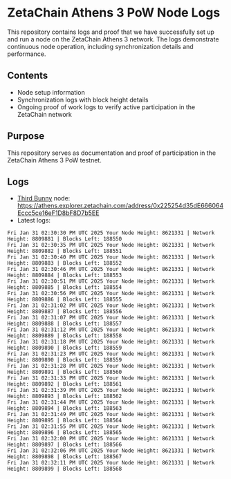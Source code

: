 # ZetaChain Athens 3 PoW Node Logs
This repository contains logs and proof that we have successfully set up and run a node on the ZetaChain Athens 3 network. The logs demonstrate continuous node operation, including synchronization details and performance.

## Contents
- Node setup information
- Synchronization logs with block height details
- Ongoing proof of work logs to verify active participation in the ZetaChain network

## Purpose
This repository serves as documentation and proof of participation in the ZetaChain Athens 3 PoW testnet.

## Logs

- [Third Bunny](https://thirdbunny.xyz/) node: https://athens.explorer.zetachain.com/address/0x225254d35dE666064Eccc5ce16eF1D8bF8D7b5EE
- Latest logs:
```
Fri Jan 31 02:30:30 PM UTC 2025 Your Node Height: 8621331 | Network Height: 8809881 | Blocks Left: 188550
Fri Jan 31 02:30:35 PM UTC 2025 Your Node Height: 8621331 | Network Height: 8809882 | Blocks Left: 188551
Fri Jan 31 02:30:40 PM UTC 2025 Your Node Height: 8621331 | Network Height: 8809883 | Blocks Left: 188552
Fri Jan 31 02:30:46 PM UTC 2025 Your Node Height: 8621331 | Network Height: 8809884 | Blocks Left: 188553
Fri Jan 31 02:30:51 PM UTC 2025 Your Node Height: 8621331 | Network Height: 8809885 | Blocks Left: 188554
Fri Jan 31 02:30:56 PM UTC 2025 Your Node Height: 8621331 | Network Height: 8809886 | Blocks Left: 188555
Fri Jan 31 02:31:02 PM UTC 2025 Your Node Height: 8621331 | Network Height: 8809887 | Blocks Left: 188556
Fri Jan 31 02:31:07 PM UTC 2025 Your Node Height: 8621331 | Network Height: 8809888 | Blocks Left: 188557
Fri Jan 31 02:31:12 PM UTC 2025 Your Node Height: 8621331 | Network Height: 8809889 | Blocks Left: 188558
Fri Jan 31 02:31:18 PM UTC 2025 Your Node Height: 8621331 | Network Height: 8809890 | Blocks Left: 188559
Fri Jan 31 02:31:23 PM UTC 2025 Your Node Height: 8621331 | Network Height: 8809890 | Blocks Left: 188559
Fri Jan 31 02:31:28 PM UTC 2025 Your Node Height: 8621331 | Network Height: 8809891 | Blocks Left: 188560
Fri Jan 31 02:31:33 PM UTC 2025 Your Node Height: 8621331 | Network Height: 8809892 | Blocks Left: 188561
Fri Jan 31 02:31:39 PM UTC 2025 Your Node Height: 8621331 | Network Height: 8809893 | Blocks Left: 188562
Fri Jan 31 02:31:44 PM UTC 2025 Your Node Height: 8621331 | Network Height: 8809894 | Blocks Left: 188563
Fri Jan 31 02:31:49 PM UTC 2025 Your Node Height: 8621331 | Network Height: 8809895 | Blocks Left: 188564
Fri Jan 31 02:31:55 PM UTC 2025 Your Node Height: 8621331 | Network Height: 8809896 | Blocks Left: 188565
Fri Jan 31 02:32:00 PM UTC 2025 Your Node Height: 8621331 | Network Height: 8809897 | Blocks Left: 188566
Fri Jan 31 02:32:06 PM UTC 2025 Your Node Height: 8621331 | Network Height: 8809898 | Blocks Left: 188567
Fri Jan 31 02:32:11 PM UTC 2025 Your Node Height: 8621331 | Network Height: 8809899 | Blocks Left: 188568
```
